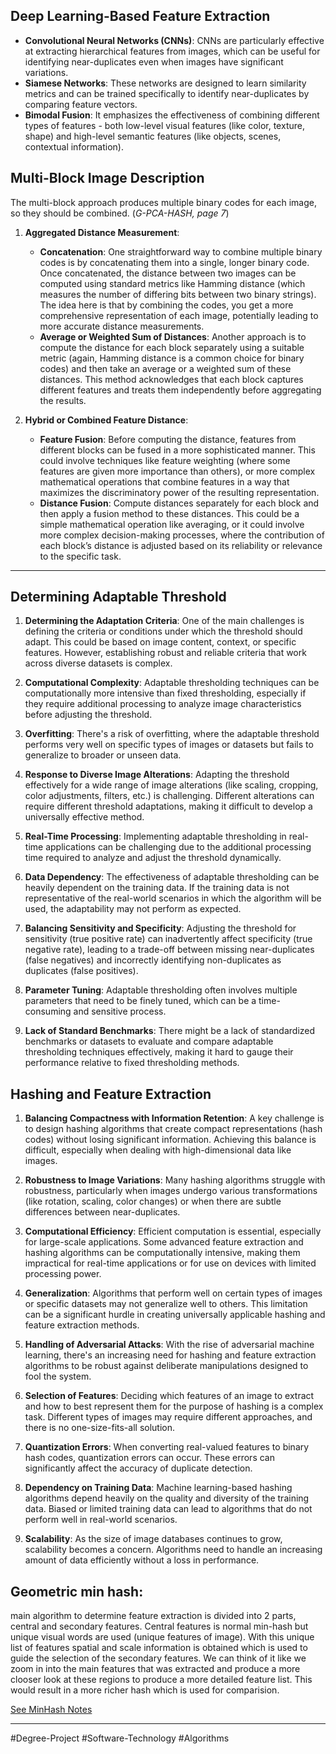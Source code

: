 ## Deep Learning-Based Feature Extraction

- **Convolutional Neural Networks (CNNs)**: CNNs are particularly effective at extracting hierarchical features from images, which can be useful for identifying near-duplicates even when images have significant variations.
- **Siamese Networks**: These networks are designed to learn similarity metrics and can be trained specifically to identify near-duplicates by comparing feature vectors.
- **Bimodal Fusion**: It emphasizes the effectiveness of combining different types of features - both low-level visual features (like color, texture, shape) and high-level semantic features (like objects, scenes, contextual information).
## Multi-Block Image Description

The multi-block approach produces multiple binary codes for each image, so they should be combined. (*G-PCA-HASH, page 7*)

1. **Aggregated Distance Measurement**:
    - **Concatenation**: One straightforward way to combine multiple binary codes is by concatenating them into a single, longer binary code. Once concatenated, the distance between two images can be computed using standard metrics like Hamming distance (which measures the number of differing bits between two binary strings). The idea here is that by combining the codes, you get a more comprehensive representation of each image, potentially leading to more accurate distance measurements.
    - **Average or Weighted Sum of Distances**: Another approach is to compute the distance for each block separately using a suitable metric (again, Hamming distance is a common choice for binary codes) and then take an average or a weighted sum of these distances. This method acknowledges that each block captures different features and treats them independently before aggregating the results.
    
2. **Hybrid or Combined Feature Distance**:
    - **Feature Fusion**: Before computing the distance, features from different blocks can be fused in a more sophisticated manner. This could involve techniques like feature weighting (where some features are given more importance than others), or more complex mathematical operations that combine features in a way that maximizes the discriminatory power of the resulting representation.
    - **Distance Fusion**: Compute distances separately for each block and then apply a fusion method to these distances. This could be a simple mathematical operation like averaging, or it could involve more complex decision-making processes, where the contribution of each block’s distance is adjusted based on its reliability or relevance to the specific task.

---
## Determining Adaptable Threshold

1. **Determining the Adaptation Criteria**: One of the main challenges is defining the criteria or conditions under which the threshold should adapt. This could be based on image content, context, or specific features. However, establishing robust and reliable criteria that work across diverse datasets is complex.
    
2. **Computational Complexity**: Adaptable thresholding techniques can be computationally more intensive than fixed thresholding, especially if they require additional processing to analyze image characteristics before adjusting the threshold.
    
3. **Overfitting**: There's a risk of overfitting, where the adaptable threshold performs very well on specific types of images or datasets but fails to generalize to broader or unseen data.
    
4. **Response to Diverse Image Alterations**: Adapting the threshold effectively for a wide range of image alterations (like scaling, cropping, color adjustments, filters, etc.) is challenging. Different alterations can require different threshold adaptations, making it difficult to develop a universally effective method.
    
5. **Real-Time Processing**: Implementing adaptable thresholding in real-time applications can be challenging due to the additional processing time required to analyze and adjust the threshold dynamically.
    
6. **Data Dependency**: The effectiveness of adaptable thresholding can be heavily dependent on the training data. If the training data is not representative of the real-world scenarios in which the algorithm will be used, the adaptability may not perform as expected.
    
7. **Balancing Sensitivity and Specificity**: Adjusting the threshold for sensitivity (true positive rate) can inadvertently affect specificity (true negative rate), leading to a trade-off between missing near-duplicates (false negatives) and incorrectly identifying non-duplicates as duplicates (false positives).
    
8. **Parameter Tuning**: Adaptable thresholding often involves multiple parameters that need to be finely tuned, which can be a time-consuming and sensitive process.
    
9. **Lack of Standard Benchmarks**: There might be a lack of standardized benchmarks or datasets to evaluate and compare adaptable thresholding techniques effectively, making it hard to gauge their performance relative to fixed thresholding methods.

## Hashing and Feature Extraction

1. **Balancing Compactness with Information Retention**: A key challenge is to design hashing algorithms that create compact representations (hash codes) without losing significant information. Achieving this balance is difficult, especially when dealing with high-dimensional data like images.
    
2. **Robustness to Image Variations**: Many hashing algorithms struggle with robustness, particularly when images undergo various transformations (like rotation, scaling, color changes) or when there are subtle differences between near-duplicates.
    
3. **Computational Efficiency**: Efficient computation is essential, especially for large-scale applications. Some advanced feature extraction and hashing algorithms can be computationally intensive, making them impractical for real-time applications or for use on devices with limited processing power.
    
4. **Generalization**: Algorithms that perform well on certain types of images or specific datasets may not generalize well to others. This limitation can be a significant hurdle in creating universally applicable hashing and feature extraction methods.
    
5. **Handling of Adversarial Attacks**: With the rise of adversarial machine learning, there's an increasing need for hashing and feature extraction algorithms to be robust against deliberate manipulations designed to fool the system.
    
6. **Selection of Features**: Deciding which features of an image to extract and how to best represent them for the purpose of hashing is a complex task. Different types of images may require different approaches, and there is no one-size-fits-all solution.
    
7. **Quantization Errors**: When converting real-valued features to binary hash codes, quantization errors can occur. These errors can significantly affect the accuracy of duplicate detection.
    
8. **Dependency on Training Data**: Machine learning-based hashing algorithms depend heavily on the quality and diversity of the training data. Biased or limited training data can lead to algorithms that do not perform well in real-world scenarios.
    
9. **Scalability**: As the size of image databases continues to grow, scalability becomes a concern. Algorithms need to handle an increasing amount of data efficiently without a loss in performance.

## Geometric min hash: 
main algorithm to determine feature extraction is divided into 2 parts, central and secondary features. Central features is normal min-hash but unique visual words are used (unique features of image). With this unique list of features spatial and scale information is obtained which is used to guide the selection of the secondary features. We can think of it like we zoom in into the main features that was extracted and produce a more clooser look at these regions to produce a more detailed feature list. This would result in a more richer hash which is used for comparision. 

[See MinHash Notes](./MinHash.md)

---
#Degree-Project
#Software-Technology
#Algorithms 